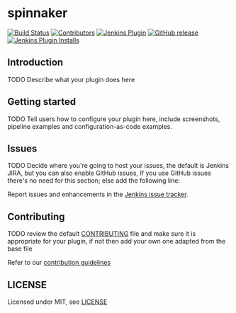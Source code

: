 # spinnaker

[![Build Status](https://ci.jenkins.io/job/Plugins/job/spinnaker-plugin/job/master/badge/icon)](https://ci.jenkins.io/job/Plugins/job/spinnaker-plugin/job/master/)
[![Contributors](https://img.shields.io/github/contributors/jenkinsci/spinnaker-plugin.svg)](https://github.com/jenkinsci/spinnaker-plugin/graphs/contributors)
[![Jenkins Plugin](https://img.shields.io/jenkins/plugin/v/spinnaker.svg)](https://plugins.jenkins.io/spinnaker)
[![GitHub release](https://img.shields.io/github/release/jenkinsci/spinnaker-plugin.svg?label=changelog)](https://github.com/jenkinsci/spinnaker-plugin/releases/latest)
[![Jenkins Plugin Installs](https://img.shields.io/jenkins/plugin/i/spinnaker.svg?color=blue)](https://plugins.jenkins.io/spinnaker)

## Introduction

TODO Describe what your plugin does here

## Getting started

TODO Tell users how to configure your plugin here, include screenshots, pipeline examples and 
configuration-as-code examples.

## Issues

TODO Decide where you're going to host your issues, the default is Jenkins JIRA, but you can also enable GitHub issues,
If you use GitHub issues there's no need for this section; else add the following line:

Report issues and enhancements in the [Jenkins issue tracker](https://issues.jenkins-ci.org/).

## Contributing

TODO review the default [CONTRIBUTING](https://github.com/jenkinsci/.github/blob/master/CONTRIBUTING.md) file and make sure it is appropriate for your plugin, if not then add your own one adapted from the base file

Refer to our [contribution guidelines](https://github.com/jenkinsci/.github/blob/master/CONTRIBUTING.md)

## LICENSE

Licensed under MIT, see [LICENSE](LICENSE.md)

